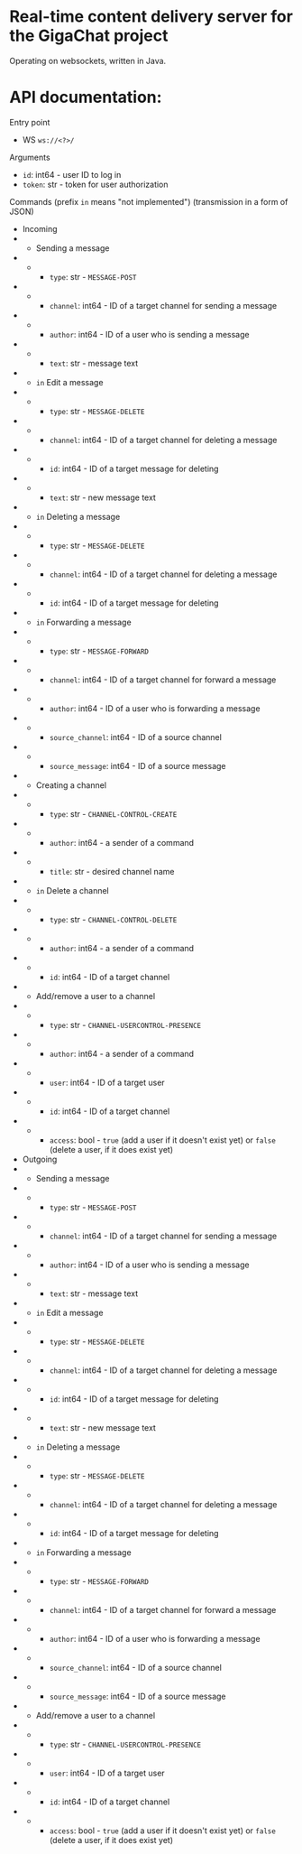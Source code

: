 # Real-time content delivery server for the GigaChat project
Operating on websockets, written in Java.

# API documentation:

Entry point

* WS `ws://<?>/`

Arguments

* `id`: int64 - user ID to log in
* `token`: str - token for user authorization

Commands (prefix `in` means "not implemented") (transmission in a form of JSON)

* Incoming
* * Sending a message
* * * `type`: str - `MESSAGE-POST`
* * * `channel`: int64 - ID of a target channel for sending a message
* * * `author`: int64 - ID of a user who is sending a message
* * * `text`: str - message text
* * `in` Edit a message
* * * `type`: str - `MESSAGE-DELETE`
* * * `channel`: int64 - ID of a target channel for deleting a message
* * * `id`: int64 - ID of a target message for deleting
* * * `text`: str - new message text
* * `in` Deleting a message
* * * `type`: str - `MESSAGE-DELETE`
* * * `channel`: int64 - ID of a target channel for deleting a message
* * * `id`: int64 - ID of a target message for deleting
* * `in` Forwarding a message
* * * `type`: str - `MESSAGE-FORWARD`
* * * `channel`: int64 - ID of a target channel for forward a message
* * * `author`: int64 - ID of a user who is forwarding a message
* * * `source_channel`: int64 - ID of a source channel
* * * `source_message`: int64 - ID of a source message
* * Creating a channel
* * * `type`: str - `CHANNEL-CONTROL-CREATE`
* * * `author`: int64 - a sender of a command
* * * `title`: str - desired channel name
* * `in` Delete a channel
* * * `type`: str - `CHANNEL-CONTROL-DELETE`
* * * `author`: int64 - a sender of a command
* * * `id`: int64 - ID of a target channel
* * Add/remove a user to a channel
* * * `type`: str - `CHANNEL-USERCONTROL-PRESENCE`
* * * `author`: int64 - a sender of a command
* * * `user`: int64 - ID of a target user
* * * `id`: int64 - ID of a target channel
* * * `access`: bool - `true` (add a user if it doesn't exist yet) or `false` (delete a user, if it does exist yet)
* Outgoing
* * Sending a message
* * * `type`: str - `MESSAGE-POST`
* * * `channel`: int64 - ID of a target channel for sending a message
* * * `author`: int64 - ID of a user who is sending a message
* * * `text`: str - message text
* * `in` Edit a message
* * * `type`: str - `MESSAGE-DELETE`
* * * `channel`: int64 - ID of a target channel for deleting a message
* * * `id`: int64 - ID of a target message for deleting
* * * `text`: str - new message text
* * `in` Deleting a message
* * * `type`: str - `MESSAGE-DELETE`
* * * `channel`: int64 - ID of a target channel for deleting a message
* * * `id`: int64 - ID of a target message for deleting
* * `in` Forwarding a message
* * * `type`: str - `MESSAGE-FORWARD`
* * * `channel`: int64 - ID of a target channel for forward a message
* * * `author`: int64 - ID of a user who is forwarding a message
* * * `source_channel`: int64 - ID of a source channel
* * * `source_message`: int64 - ID of a source message
* * Add/remove a user to a channel
* * * `type`: str - `CHANNEL-USERCONTROL-PRESENCE`
* * * `user`: int64 - ID of a target user
* * * `id`: int64 - ID of a target channel
* * * `access`: bool - `true` (add a user if it doesn't exist yet) or `false` (delete a user, if it does exist yet)
